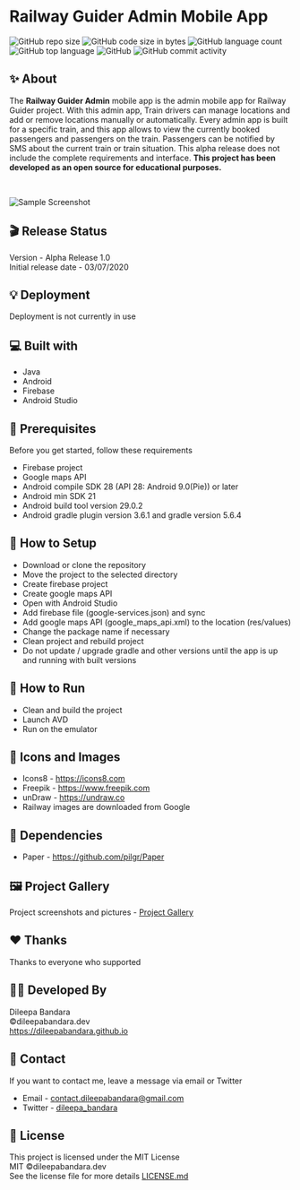 # Railway Guider Admin Mobile App

![GitHub repo size](https://img.shields.io/github/repo-size/dileepabandara/railway_guider_admin?color=red&label=repository%20size)
![GitHub code size in bytes](https://img.shields.io/github/languages/code-size/dileepabandara/railway_guider_admin?color=red)
![GitHub language count](https://img.shields.io/github/languages/count/dileepabandara/railway_guider_admin)
![GitHub top language](https://img.shields.io/github/languages/top/dileepabandara/railway_guider_admin)
![GitHub](https://img.shields.io/github/license/dileepabandara/railway_guider_admin?color=yellow)
![GitHub commit activity](https://img.shields.io/github/commit-activity/m/dileepabandara/railway_guider_admin?color=brightgreen&label=commits)

## ✨ About

The **Railway Guider Admin** mobile app is the admin mobile app for Railway Guider project. With this admin app, Train drivers can manage locations and add or remove locations manually or automatically. Every admin app is built for a specific train, and this app allows to view the currently booked passengers and passengers on the train. Passengers can be notified by SMS about the current train or train situation. This alpha release does not include the complete requirements and interface. **This project has been developed as an open source for educational purposes.**

<br>

![Sample Screenshot](https://dileepabandara.github.io/public-images/projects/railway-guider-admin-preview.png)

## 🎬 Release Status

Version - Alpha Release 1.0  
Initial release date - 03/07/2020

## 💡 Deployment

Deployment is not currently in use

## 💻 Built with

- Java
- Android
- Firebase
- Android Studio

## 📌 Prerequisites

Before you get started, follow these requirements

- Firebase project
- Google maps API
- Android compile SDK 28 (API 28: Android 9.0(Pie)) or later
- Android min SDK 21
- Android build tool version 29.0.2
- Android gradle plugin version 3.6.1 and gradle version 5.6.4

## 🍃 How to Setup

- Download or clone the repository
- Move the project to the selected directory
- Create firebase project
- Create google maps API
- Open with Android Studio
- Add firebase file (google-services.json) and sync
- Add google maps API (google_maps_api.xml) to the location (res/values)
- Change the package name if necessary
- Clean project and rebuild project
- Do not update / upgrade gradle and other versions until the app is up and running with built versions

## 🚀 How to Run

- Clean and build the project
- Launch AVD
- Run on the emulator

## 📸 Icons and Images

- Icons8 - https://icons8.com
- Freepik - https://www.freepik.com
- unDraw - https://undraw.co
- Railway images are downloaded from Google

## 💎 Dependencies

- Paper - https://github.com/pilgr/Paper

## 🖼️ Project Gallery

Project screenshots and pictures - [Project Gallery](https://dileepabandara.github.io/project-gallery)

## ❤️ Thanks

Thanks to everyone who supported

## 👨‍💻 Developed By

Dileepa Bandara  
©dileepabandara.dev  
https://dileepabandara.github.io

## 💬 Contact

If you want to contact me, leave a message via email or Twitter

- Email - <contact.dileepabandara@gmail.com>
- Twitter - [dileepa_bandara](https://twitter.com/dileepa_bandara)

## 📜 License

This project is licensed under the MIT License  
MIT ©dileepabandara.dev  
See the license file for more details [LICENSE.md](https://github.com/dileepabandara/railway_guider_admin/blob/main/LICENSE)
